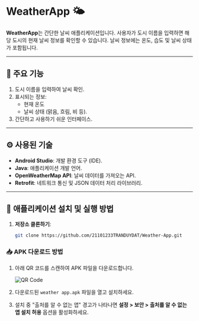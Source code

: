 # WeatherApp 🌤️

**WeatherApp**는 간단한 날씨 애플리케이션입니다. 사용자가 도시 이름을 입력하면 해당 도시의 현재 날씨 정보를 확인할 수 있습니다. 날씨 정보에는 온도, 습도 및 날씨 상태가 포함됩니다.

---

## 📱 **주요 기능**
1. 도시 이름을 입력하여 날씨 확인.
2. 표시되는 정보:
   - 현재 온도
   - 날씨 상태 (맑음, 흐림, 비 등).
3. 간단하고 사용하기 쉬운 인터페이스.

---

## ⚙️ **사용된 기술**
- **Android Studio**: 개발 환경 도구 (IDE).
- **Java**: 애플리케이션 개발 언어.
- **OpenWeatherMap API**: 날씨 데이터를 가져오는 API.
- **Retrofit**: 네트워크 통신 및 JSON 데이터 처리 라이브러리.

---

## 🚀 **애플리케이션 설치 및 실행 방법**

1. **저장소 클론하기**:
   
   ```bash
   git clone https://github.com/21101233TRANDUYDAT/Weather-App.git
   
### 📥 **APK 다운로드 방법**

1. 아래 QR 코드를 스캔하여 APK 파일을 다운로드합니다.

   ![QR Code](https://drive.google.com/file/d/1SrvheiTpR0cahtlcbnXjaucdVUhBkiZ0/view?usp=drive_link)

2. 다운로드된 `weather app.apk` 파일을 열고 설치하세요.
3. 설치 중 "출처를 알 수 없는 앱" 경고가 나타나면 **설정 > 보안 > 출처를 알 수 없는 앱 설치 허용** 옵션을 활성화하세요.
